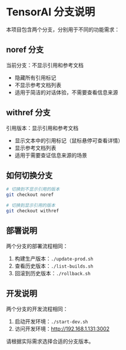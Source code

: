 # TensorAI 分支说明

本项目包含两个分支，分别用于不同的功能需求：

## noref 分支

当前分支：不显示引用和参考文档

- 隐藏所有引用标记
- 不显示参考文档列表
- 适用于简洁的对话体验，不需要查看信息来源

## withref 分支

引用版本：显示引用和参考文档

- 显示文本中的引用标记（鼠标悬停可查看详情）
- 显示参考文档列表
- 适用于需要查证信息来源的场景

## 如何切换分支

```bash
# 切换到不显示引用的版本
git checkout noref

# 切换到显示引用的版本
git checkout withref
```

## 部署说明

两个分支的部署流程相同：

1. 构建生产版本：`./update-prod.sh`
2. 查看历史版本：`./list-builds.sh`
3. 回滚到历史版本：`./rollback.sh`

## 开发说明

两个分支的开发流程相同：

1. 启动开发环境：`./start-dev.sh`
2. 访问开发环境：http://192.168.1.131:3002

请根据实际需求选择合适的分支版本。 